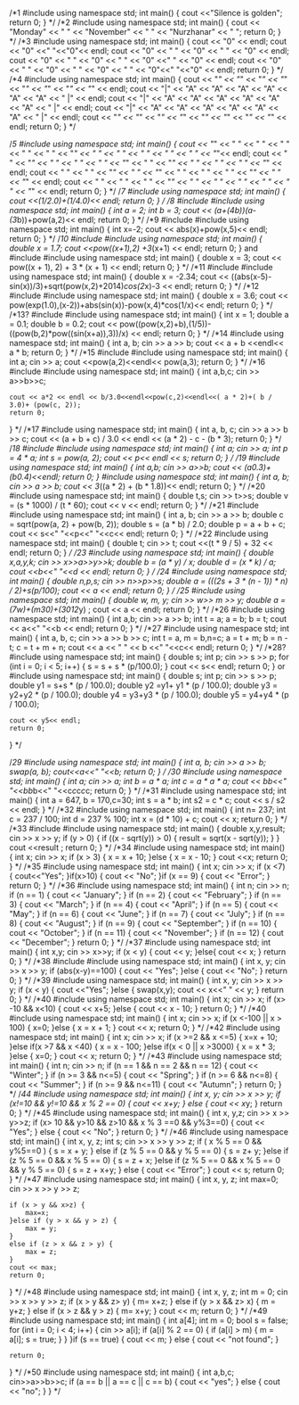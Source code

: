 /*1
#include <iostream>
using namespace std;
int main()
{
    cout <<"Silence is golden";
	return 0;
}
*/
/*2
#include <iostream>
using namespace std;
int main()
{
	cout << "Monday" << " " << "November" << " " << "Nurzhanar" << " ";
	return 0;
}
*/
/*3
#include <iostream>
using namespace std;
int main()
{
	cout << "0" << endl;
	cout << "0" <<" "<<"0"<< endl;
	cout << "0" << " " << "0" << " " << "0" << endl;
	cout << "0" << " " << "0" << " " << "0" <<" " << "0" << endl;
	cout << "0" << " " << "0" << " " << "0" << " " << "0"<<" "<<"0" << endl;
	return 0;
}
*/
/*4
#include <iostream>
using namespace std;
int main()
{
	cout << "_" << "_" << "_" << "_" << "_" << "_" << "_" << "_" << endl;
	cout << "|" << "A" << "A" << "A" << "A" << "A" << "A" << " |" << endl;
	cout << "|" << "A" << "A" << "A" << "A" << "A" << "A" << " |" << endl;
	cout << "|" << "A" << "A" << "A" << "A" << "A" << "A" << " |" << endl;
	cout << "_" << "_" << "_" << "_" << "_" << "_" << "_" << "_" << endl;
	return 0;
}
*/

/*5
#include <iostream>
using namespace std;
int main()
{
	cout << "*" << " " << " "  << " " << " "  << " " << "*" << " " << " " << " " << " " << " " << "*"<< endl;
	cout << " " << "*" << " " << " " << " " << "*" << " " << "*" << " " << " " << " " << "*"  << endl;
	cout << " " << " " << "*" << " " << "*" << " " << " " << " " << "*" << " " << "*" <<  endl;
	cout << " " << " " << " " << "*" << " " << " " << " " << " " << " " << "*" << endl;
	return 0;
}
*/
/*7
#include <iostream>
using namespace std;
int main()
{
	cout <<(1/2.0)+(1/4.0)<< endl;
	return 0;
}
*/
/*8
#include <iostream>
#include <cmath>
using namespace std;
int main()
{
	int a = 2;
	int b = 3;
	cout << (a+(4*b))*(a-(3*b))+pow(a,2)<< endl;
	return 0;
}
*/
/*9
#include <iostream>
#include <cmath>
using namespace std;
int main()
{
	int x=-2;
	cout << abs(x)+pow(x,5)<< endl;
	return 0;
}
*/
/*10
#include <iostream>
#include <cmath>
using namespace std;
int main()
{
	double x = 1.7;
	cout <<pow((x+1),2) +3*(x+1) << endl;
	return 0;
}
and
#include <iostream>
#include <cmath>
using namespace std;
int main()
{
	double x = 3;
	cout << pow((x + 1), 2) + 3 * (x + 1) << endl;
	return 0;
}
*/
/*11
#include <iostream>
#include <cmath>
using namespace std;
int main()
{
	double x = -2.34;
	cout << ((abs(x-5)-sin(x))/3)+sqrt(pow(x,2)+2014)*cos(2*x)-3 << endl;
	return 0;
}
*/
/*12
#include <iostream>
#include <cmath>
using namespace std;
int main()
{
	double x = 3.6;
	cout << pow(exp(1.0),(x-2))+abs(sin(x))-pow(x,4)*cos(1/x)<< endl;
	return 0;
}
*/
/*13?
#include <iostream>
#include <cmath>
using namespace std;
int main()
{
	int x = 1;
	double a = 0.1;
	double b = 0.2;
	cout << pow((pow(x,2)+b),(1/5))-((pow(b,2)*pow((sin(x+a)),3))/x) << endl;
	return 0;
}
*/
/*14
#include <iostream>
using namespace std;
int main()
{
	int a, b;
	cin >> a >> b;
	cout << a + b <<endl<< a * b;
	return 0;
}
*/
/*15
#include <iostream>
#include <cmath>
using namespace std;
int main()
{
	int a;
	cin >> a;
	cout <<pow(a,2)<<endl<< pow(a,3);
	return 0;
}
*/
/*16
#include <iostream>
#include <cmath>
using namespace std;
int main()
{
	int a,b,c;
	cin >> a>>b>>c;

	cout << a*2 << endl << b/3.0<<endl<<pow(c,2)<<endl<<( a * 2)+( b / 3.0)+ (pow(c, 2));
	return 0;
}
*/
/*17
#include <iostream>
using namespace std;
int main()
{
	int a, b, c;
	cin >> a >> b >> c;
	cout << (a + b + c) / 3.0 << endl << (a * 2) - c - (b * 3);
	return 0;
}
*/
/*18
#include <iostream>
#include <cmath>
using namespace std;
int main()
{
	int a;
	cin >> a;
	int p = 4 * a;
	int s = pow(a, 2);
	cout << p<< endl << s;
	return 0;
}
*/
/*19
#include <iostream>
using namespace std;
int main()
{
	int a,b;
	cin >> a>>b;
	cout << (a*0.3)+(b*0.4)<<endl;
	return 0;
}
#include <iostream>
using namespace std;
int main()
{
	int a, b;
	cin >> a >> b;
	cout << 3*((a * 2) + (b * 1.8))<< endl;
	return 0;
}
*/
/*20
#include <iostream>
using namespace std;
int main()
{
	double t,s;
	cin >> t>>s;
	double v = (s * 1000) / (t * 60);
	cout << v << endl;
	return 0;
}
*/
/*21
#include <iostream>
#include <cmath>
using namespace std;
int main()
{
	int a, b;
	cin >> a >> b;
	double c = sqrt(pow(a, 2) + pow(b, 2));
	double s = (a * b) / 2.0;
	double p = a + b + c;
	cout << s<<" "<<p<<" "<<c<< endl;
	return 0;
}
*/
/*22
#include <iostream>
using namespace std;
int main()
{
	double t;
	cin >> t;
	cout <<(t * 9 / 5) + 32 << endl;
	return 0;
}
*/
/*23
#include <iostream>
using namespace std;
int main()
{
	double x,a,y,k;
	cin >> x>>a>>y>>k;
	double b = (a * y) / x;
	double d = (x * k) / a;
	cout <<b<<" "<<d << endl;
	return 0;
}
*/
/*24
#include <iostream>
using namespace std;
int main()
{
	double n,p,s;
	cin >> n>>p>>s;
	double a = (((2*s + 3 * (n - 1)) * n) / 2)+s*(p/100);
	cout << a << endl;
	return 0;
}
*/
/*25
#include <iostream>
using namespace std;
int main()
{
	double w, m, y;
	cin >> w>> m >> y;
	double a =(7*w)+(m*30)+(30*12*y) ;
	cout << a << endl;
	return 0;
}
*/
/*26
#include <iostream>
using namespace std;
int main()
{
	int a,b;
	cin >> a >> b;
	int t = a;
	a = b;
	b = t;
	cout << a<<" "<<b << endl;
	return 0;
}
*/
/*27
#include <iostream>
using namespace std;
int main()
{
	int a, b, c;
	cin >> a >> b >> c;
	int t = a, m = b,n=c;
	a = t + m;
	b = n - t;
	c = t + m + n;
	cout << a << " " << b <<" "<<c<< endl;
	return 0;
}
*/
/*28?
#include <iostream>
using namespace std;
int main()
{
	double s;
	int p;
	cin >> s >> p;
	for (int i = 0; i < 5; i++) {
		s = s + s * (p/100.0);
	}
	cout << s<< endl;
	return 0;
}
or
#include <iostream>
using namespace std;
int main()
{
	double s;
	int p;
	cin >> s >> p;
	double y1 = s+s * (p / 100.0);
	double y2 =y1+ y1 * (p / 100.0);
	double y3 = y2+y2 * (p / 100.0);
	double y4 = y3+y3 * (p / 100.0);
	double y5 = y4+y4 * (p / 100.0);
	
	cout << y5<< endl;
	return 0;
}
*/

/*29
#include <iostream>
using namespace std;
int main()
{
	int a, b;
	cin >> a >> b;
	swap(a, b);
	cout<<a<<" "<<b;
	return 0;
}
*/
/*30
#include <iostream>
using namespace std;
int main()
{
	int a;
	cin >> a;
	int b = a * a;
	int c = a * a * a;
	cout << b*b<<" "<<b*b*b<<" "<<c*c*c*c*c;
	return 0;
}
*/
/*31
#include <iostream>
using namespace std;
int main()
{
	int a = 647, b = 170,c=30;
	int s = a * b;
	int s2 = c * c;
	cout << s / s2 << endl;
}
*/
/*32
#include <iostream>
using namespace std;
int main()
{
	int n= 237;
	int c = 237 / 100;
	int d = 237 % 100;
	int x = (d * 10) + c;
	cout << x;
	return 0;
}
*/
/*33
#include <iostream>
#include <cmath>
using namespace std;
int main()
{
	double x,y,result;
	cin >> x >> y;
	if (y > 0) {
		if ((x - sqrt(y)) > 0) {
			result = sqrt(x - sqrt(y));
		}
	}
	cout <<result ;
	return 0;
}
*/
/*34
#include <iostream>
using namespace std;
int main()
{
	int x;
	cin >> x;
	if (x > 3) {
		x = x + 10;
	}else {
		x = x - 10;
	}
	cout <<x;
	return 0;
}
*/
/*35
#include <iostream>
using namespace std;
int main()
{
	int x;
	cin >> x;
	if (x <7) {
		cout<<"Yes";
	}if(x>10) {
		cout << "No";
	}if (x == 9) {
		cout << "Error";
	}
	return 0;
}
*/
/*36
#include <iostream>
using namespace std;
int main()
{
	int n;
	cin >> n;
	if (n == 1) {
		cout << "January";
	}
	if (n == 2) {
		cout << "February";
	}
	if (n == 3) {
		cout << "March";
	}
	if (n == 4) {
		cout << "April";
	}
	if (n == 5) {
		cout << "May";
	}
	if (n == 6) {
		cout << "June";
	}
	if (n == 7) {
		cout << "July";
	}
	if (n == 8) {
		cout << "August";
	}
	if (n == 9) {
		cout << "September";
	}
	if (n == 10) {
		cout << "October";
	}
	if (n == 11) {
		cout << "November";
	}
	if (n == 12) {
		cout << "December";
	}
	return 0;
}
*/
/*37
#include <iostream>
using namespace std;
int main()
{
	int x,y;
	cin >> x>>y;
	if (x < y) {
		cout << y;
	}else{
		cout << x;
	}
	return 0;
}
*/
/*38
#include <iostream>
#include <cmath>
using namespace std;
int main()
{
	int x, y;
	cin >> x >> y;
	if (abs(x-y)==100) {
		cout << "Yes";
	}else {
		cout << "No";
	}
	return 0;
}
*/
/*39
#include <iostream>
using namespace std;
int main()
{
	int x, y;
	cin >> x >> y;
	if (x < y) {
		cout <<"Yes";
	}else {
		swap(x,y);
		cout << x<<" " << y;
	}
	return 0;
} 
*/
/*40
#include <iostream>
using namespace std;
int main()
{
	int x;
	cin >> x;
	if (x> -10 && x<10) {
		cout << x+5;
	}else {
		cout << x - 10;
	}
	return 0;
}
*/
/*40
#include <iostream>
using namespace std;
int main()
{
	int x;
	cin >> x;
	if (x <-100 || x > 100) {
		x=0;
	}else {
		x = x + 1;
	}
	cout << x;
	return 0;
}
*/
/*42
#include <iostream>
using namespace std;
int main()
{
	int x;
	cin >> x;
	if (x >=2 && x <=5) {
		x=x + 10;
	}else if(x >7 && x <40) {
		x = x - 100;
	}else if(x < 0 || x >3000) {
		x = x * 3;
	}else {
		x=0;
	}
	cout << x;
	return 0;
}
*/
/*43
#include <iostream>
using namespace std;
int main()
{
	int n;
	cin >> n;
	if (n == 1 && n == 2 && n == 12) {
		cout << "Winter";
	}
	if (n >= 3 && n<=5) {
		cout << "Spring";
	}
	if (n >= 6 && n<=8) {
		cout << "Summer";
	}
	if (n >= 9 && n<=11) {
		cout << "Autumn";
	}
	return 0;
}
*/
/*44
#include <iostream>
using namespace std;
int main()
{
	int x, y;
	cin >> x >> y;
	if (x!=10 && y!=10 && x % 2 == 0) {
		cout << x+y;
	}
	else {
		cout << x*y;
	}
	return 0;
}
*/
/*45
#include <iostream>
using namespace std;
int main()
{
	int x, y,z;
	cin >> x >> y>>z;
	if (x> 10 && y>10 && z>10 && x % 3 ==0 && y%3==0) {
		cout << "Yes";
	}
	else {
		cout << "No";
	}
	return 0;
}
*/
/*46
#include <iostream>
using namespace std;
int main()
{
	int x, y, z;
	int s;
	cin >> x >> y >> z;
	if ( x % 5 == 0 && y%5==0 ) {
		s = x + y;
	} else if (z % 5 == 0 && y % 5 == 0) {
		s = z+ y;
	}else if (z % 5 == 0 && x % 5 == 0) {
		s = z + x;
	}else if (z % 5 == 0 && x % 5 == 0 && y % 5 == 0) {
		s = z + x+y;
	}
	else {
		cout << "Error";
	}
	cout << s;
	return 0;
}
*/
/*47
#include <iostream>
using namespace std;
int main()
{
	int x, y, z;
	int max=0;
	cin >> x >> y >> z;

	if (x > y && x>z) {
		max=x;
	}else if (y > x && y > z) {
		max = y;
	}
	else if (z > x && z > y) {
		max = z;
	}
	cout << max;
	return 0;
}
*/
/*48
#include <iostream>
using namespace std;
int main()
{
	int x, y, z;
	int m = 0;
	cin >> x >> y >> z;
	if (x > y &&  z> y) {
		m= x+z;
	}
	else if (y > x && z> x) {
		m = y+z;
	}
	else if (x > z && y > z) {
		m= x+y;
	}
	cout << m;
	return 0;
}
*/
/*49
#include <iostream>
using namespace std;
int main()
{
	int a[4];
	int m = 0;
	bool s = false;
	for (int i = 0; i < 4; i++) {
		cin >> a[i];
		if (a[i] % 2 == 0) {
			if (a[i] > m) {
				m = a[i];
				s = true;
			}
		}
	}if (s == true) {
		cout << m;
	}
	else {
		cout << "not found";
	}
	
	return 0;
}
*/
/*50
#include <iostream>
using namespace std;
int main()
{
	int a,b,c;
	cin>>a>>b>>c;
	if (a == b || a == c || c == b) {
		cout << "yes";
	}
	else {
		cout << "no";
	}
}
*/

